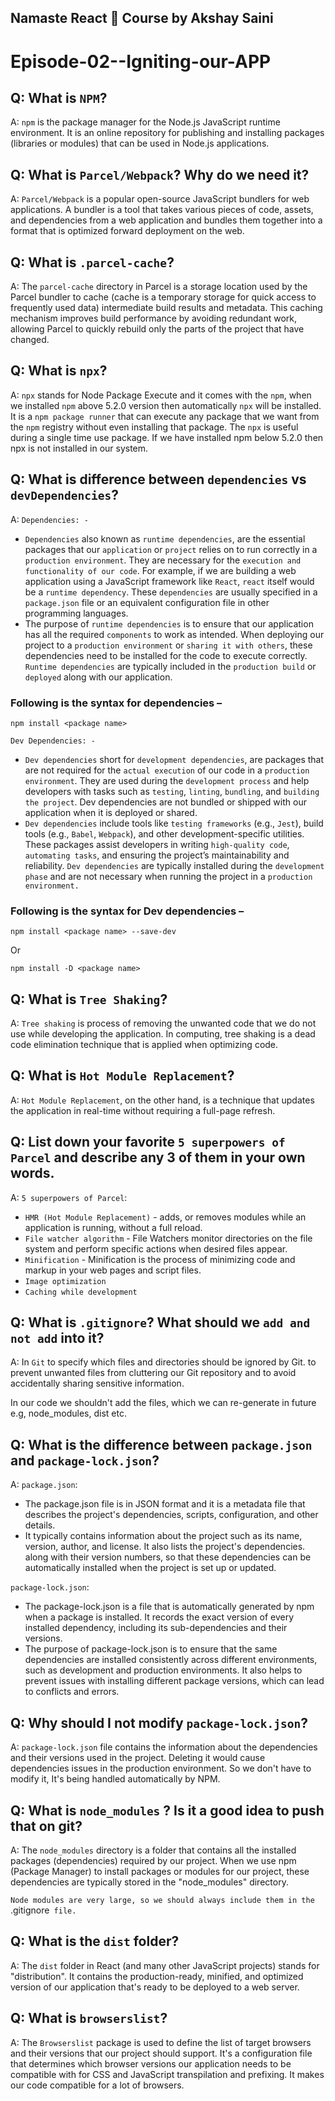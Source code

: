 ## Namaste React 🚀 Course by Akshay Saini

# Episode-02--Igniting-our-APP

## Q: What is `NPM`?

A: `npm` is the package manager for the Node.js JavaScript runtime environment. It is an online repository for publishing and installing packages (libraries or modules) that can be used in Node.js applications.

## Q: What is `Parcel/Webpack`? Why do we need it?

A: `Parcel/Webpack` is a popular open-source JavaScript bundlers for web applications. A bundler is a tool that takes various pieces of code, assets, and dependencies from a web application and bundles them together into a format that is optimized forward deployment on the web.

## Q: What is `.parcel-cache`?

A: The `parcel-cache` directory in Parcel is a storage location used by the Parcel bundler to cache (cache is a temporary storage for quick access to frequently used data) intermediate build results and metadata. This caching mechanism improves build performance by avoiding redundant work, allowing Parcel to quickly rebuild only the parts of the project that have changed.

## Q: What is `npx`?

A: `npx` stands for Node Package Execute and it comes with the `npm`, when we installed `npm` above 5.2.0 version then automatically `npx` will be installed. It is a `npm package runner` that can execute any package that we want from the `npm` registry without even installing that package. The `npx` is useful during a single time use package. If we have installed npm below 5.2.0 then npx is not installed in our system.

## Q: What is difference between `dependencies` vs `devDependencies`?

A: `Dependencies: -`

- `Dependencies` also known as `runtime dependencies`, are the essential packages that our `application` or `project` relies on to run correctly in a `production environment`. They are necessary for the `execution and functionality of our code`. For example, if we are building a web application using a JavaScript framework like `React`, `react` itself would be a `runtime dependency`. These `dependencies` are usually specified in a `package.json` file or an equivalent configuration file in other programming languages.
- The purpose of `runtime dependencies` is to ensure that our application has all the required `components` to work as intended. When deploying our project to a `production environment` or `sharing it with others`, these dependencies need to be installed for the code to execute correctly. `Runtime dependencies` are typically included in the `production build` or `deployed` along with our application.

### Following is the syntax for dependencies –

```
npm install <package name>
```

`Dev Dependencies: -`

- `Dev dependencies` short for `development dependencies`, are packages that are not required for the `actual execution` of our code in a `production environment`. They are used during the `development process` and help developers with tasks such as `testing`, `linting`, `bundling`, and `building the project`. Dev dependencies are not bundled or shipped with our application when it is deployed or shared.
- `Dev dependencies` include tools like `testing frameworks` (e.g., `Jest`), build tools (e.g., `Babel`, `Webpack`), and other development-specific utilities. These packages assist developers in writing `high-quality code`, `automating tasks`, and ensuring the project’s maintainability and reliability. `Dev dependencies` are typically installed during the `development phase` and are not necessary when running the project in a `production environment.`

### Following is the syntax for Dev dependencies –

```
npm install <package name> --save-dev
```

Or

```
npm install -D <package name>
```

## Q: What is `Tree Shaking`?

A: `Tree shaking` is process of removing the unwanted code that we do not use while developing the application.
In computing, tree shaking is a dead code elimination technique that is applied when optimizing code.

## Q: What is `Hot Module Replacement`?

A: `Hot Module Replacement`, on the other hand, is a technique that updates the application in real-time without requiring a full-page refresh.

## Q: List down your favorite `5 superpowers of Parcel` and describe any 3 of them in your own words.

A: `5 superpowers of Parcel`:

- `HMR (Hot Module Replacement)` - adds, or removes modules while an application is running, without a full reload.
- `File watcher algorithm` - File Watchers monitor directories on the file system and perform specific actions when desired files appear.
- `Minification` - Minification is the process of minimizing code and markup in your web pages and script files.
- `Image optimization`
- `Caching while development`

## Q: What is `.gitignore`? What should we `add and not add` into it?

A: In `Git` to specify which files and directories should be ignored by Git. to prevent unwanted files from cluttering our Git repository and to avoid accidentally sharing sensitive information.

In our code we shouldn't add the files, which we can re-generate in future e.g, node_modules, dist etc.

## Q: What is the difference between `package.json` and `package-lock.json`?

A: `package.json`:

- The package.json file is in JSON format and it is a metadata file that describes the project's dependencies, scripts, configuration, and other details.
- It typically contains information about the project such as its name, version, author, and license. It also lists the project's dependencies. along with their version numbers, so that these dependencies can be automatically installed when the project is set up or updated.

`package-lock.json`:

- The package-lock.json is a file that is automatically generated by npm when a package is installed. It records the exact version of every installed dependency, including its sub-dependencies and their versions.
- The purpose of package-lock.json is to ensure that the same dependencies are installed consistently across different environments, such as development and production environments. It also helps to prevent issues with installing different package versions, which can lead to conflicts and errors.

## Q: Why should I not modify `package-lock.json`?

A: `package-lock.json` file contains the information about the dependencies and their versions used in the project. Deleting it would cause dependencies issues in the production environment. So we don't have to modify it, It's being handled automatically by NPM.

## Q: What is `node_modules` ? Is it a good idea to push that on git?

A: The `node_modules` directory is a folder that contains all the installed packages (dependencies) required by our project. When we use npm (Package Manager) to install packages or modules for our project, these dependencies are typically stored in the "node_modules" directory.

`Node modules are very large, so we should always include them in the `.gitignore` file.`

## Q: What is the `dist` folder?

A: The `dist` folder in React (and many other JavaScript projects) stands for "distribution". It contains the production-ready, minified, and optimized version of our application that's ready to be deployed to a web server.

## Q: What is `browserslist`?

A: The `Browserslist` package is used to define the list of target browsers and their versions that our project should support. It's a configuration file that determines which browser versions our application needs to be compatible with for CSS and JavaScript transpilation and prefixing.
It makes our code compatible for a lot of browsers.
